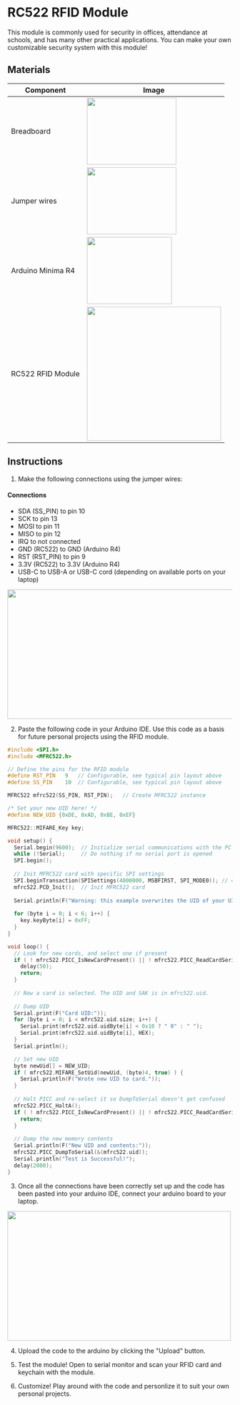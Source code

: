 # RC522 RFID Module

This module is commonly used for security in offices, attendance at schools, and has many other practical applications. You can make your own customizable security system with this module!

## Materials
| Component           | Image                                                                                      |
|---------------------|--------------------------------------------------------------------------------------------|
| Breadboard          | <img src="/img/docs/UNO-R4-Starter-Kit/breadboard.webp" width="200" height="150" />       |
| Jumper wires        | <img src="/img/docs/UNO-R4-Starter-Kit/jumper-wires.webp" width="200" height="150" />          |
| Arduino Minima R4   | <img src="/img/docs/UNO-R4-Starter-Kit/arduino-r4-minima.webp" width="190" height="150" />|
| RC522 RFID Module   | <img src="/img/docs/UNO-R4-Starter-Kit/RFID-module/RFID-2.jpg" width="300" height="300" />|

## Instructions

1. Make the following connections using the jumper wires:
#### Connections
- SDA (SS_PIN) to pin 10
- SCK to pin 13
- MOSI to pin 11
- MISO to pin 12
- IRQ to not connected
- GND (RC522) to GND (Arduino R4)
- RST (RST_PIN) to pin 9
- 3.3V (RC522) to 3.3V (Arduino R4)
- USB-C to USB-A or USB-C cord (depending on available ports on your laptop)

<img src="/img/docs/UNO-R4-Starter-Kit/RFID-module/RFID_3.png" width="570" height="290" />

2. Paste the following code in your Arduino IDE. Use this code as a basis for future personal projects using the RFID module.

```cpp
#include <SPI.h>
#include <MFRC522.h>

// Define the pins for the RFID module
#define RST_PIN   9   // Configurable, see typical pin layout above
#define SS_PIN    10  // Configurable, see typical pin layout above

MFRC522 mfrc522(SS_PIN, RST_PIN);   // Create MFRC522 instance

/* Set your new UID here! */
#define NEW_UID {0xDE, 0xAD, 0xBE, 0xEF}

MFRC522::MIFARE_Key key;

void setup() {
  Serial.begin(9600);  // Initialize serial communications with the PC
  while (!Serial);     // Do nothing if no serial port is opened
  SPI.begin();
  
  // Init MFRC522 card with specific SPI settings
  SPI.beginTransaction(SPISettings(4000000, MSBFIRST, SPI_MODE0)); // 4 MHz SPI clock speed
  mfrc522.PCD_Init();  // Init MFRC522 card
  
  Serial.println(F("Warning: this example overwrites the UID of your UID changeable card, use with care!"));
  
  for (byte i = 0; i < 6; i++) {
    key.keyByte[i] = 0xFF;
  }
}

void loop() {
  // Look for new cards, and select one if present
  if ( ! mfrc522.PICC_IsNewCardPresent() || ! mfrc522.PICC_ReadCardSerial() ) {
    delay(50);
    return;
  }
  
  // Now a card is selected. The UID and SAK is in mfrc522.uid.
  
  // Dump UID
  Serial.print(F("Card UID:"));
  for (byte i = 0; i < mfrc522.uid.size; i++) {
    Serial.print(mfrc522.uid.uidByte[i] < 0x10 ? " 0" : " ");
    Serial.print(mfrc522.uid.uidByte[i], HEX);
  } 
  Serial.println();

  // Set new UID
  byte newUid[] = NEW_UID;
  if ( mfrc522.MIFARE_SetUid(newUid, (byte)4, true) ) {
    Serial.println(F("Wrote new UID to card."));
  }
  
  // Halt PICC and re-select it so DumpToSerial doesn't get confused
  mfrc522.PICC_HaltA();
  if ( ! mfrc522.PICC_IsNewCardPresent() || ! mfrc522.PICC_ReadCardSerial() ) {
    return;
  }
  
  // Dump the new memory contents
  Serial.println(F("New UID and contents:"));
  mfrc522.PICC_DumpToSerial(&(mfrc522.uid));
  Serial.println("Test is Successful!");
  delay(2000);
}
```
3. Once all the connections have been correctly set up and the code has been pasted into your arduino IDE, connect your arduino board to your laptop.

<img src="/img/docs/UNO-R4-Starter-Kit/RFID-module/RFID_1.jpg" width="500" height="290" />

4. Upload the code to the arduino by clicking the "Upload" button. 

5. Test the module! Open to serial monitor and scan your RFID card and keychain with the module.

6. Customize! Play around with the code and personlize it to suit your own personal projects.
